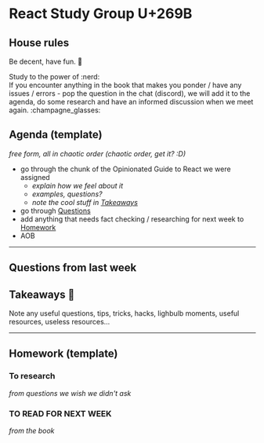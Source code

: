 # React Study Group U+269B  

## House rules  
Be decent, have fun. :dancers:  
  
Study to the power of :nerd:  
If you encounter anything in the book that makes you ponder / have any issues / errors - pop the question in the chat (discord), we will add it to the agenda,  do some research and have an informed discussion when we meet again. :champagne_glasses:  

## Agenda (template)  
_free form, all in chaotic order (chaotic order, get it? :D)_
- go through the chunk of the Opinionated Guide to React we were assigned  
    - _explain how we feel about it_  
    - _examples, questions?_  
    - _note the cool stuff in [Takeaways](#Takeaways-:takeout_box:)_  
- go through [Questions](#Questions-from-last-week)  
- add anything that needs fact checking / researching for next week to [Homework](#Homework-template)  
- AOB  

--- 

## Questions from last week  

## Takeaways :takeout_box:
Note any useful questions, tips, tricks, hacks, lighbulb moments, useful resources, useless resources...  

---

## Homework (template)  
### To research  
_from questions we wish we didn't ask_   

### TO READ FOR NEXT WEEK  
_from the book_
